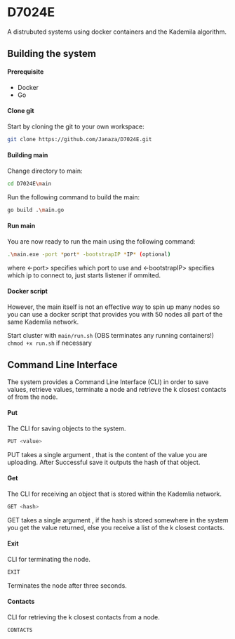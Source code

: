 # D7024E
A distrubuted systems using docker containers and the Kademila algorithm.

## Building the system

#### Prerequisite
- Docker
- Go

#### Clone git

Start by cloning the git to your own workspace:

```bash
git clone https://github.com/Janaza/D7024E.git
```

#### Building main

Change directory to main:

```bash
cd D7024E\main
```

Run the following command to build the main:

```bash
go build .\main.go
```

#### Run main

You are now ready to run the main using the following command:

```bash
.\main.exe -port *port* -bootstrapIP *IP* (optional)
```

where <-port> specifies which port to use and <-bootstrapIP> specifies which ip to connect to, just starts listener if ommited.


#### Docker script

However, the main itself is not an effective way to spin up many nodes so you 
can use a docker script that provides you with 50 nodes all part of the same Kademlia network.

Start cluster with ```main/run.sh``` (OBS terminates any running containers!)
``` chmod +x run.sh ``` if necessary

## Command Line Interface

The system provides a Command Line Interface (CLI) in order to save values, retrieve values, 
terminate a node and retrieve the k closest contacts of from the node.

#### Put
The CLI for saving objects to the system.
```bash
PUT <value>
```
PUT takes a single argument <value>, that is the content of the value you are uploading. After 
Successful save it outputs the hash of that object.

#### Get
The CLI for receiving an object that is stored within the Kademlia network.
```bash
GET <hash>
```  
GET takes a single argument <hash>, if the hash is stored somewhere in the system you get
the value returned, else you receive a list of the k closest contacts.

#### Exit
CLI for terminating the node.

```bash
EXIT
```
Terminates the node after three seconds.

#### Contacts
CLI for retrieving the k closest contacts from a node.
```bash
CONTACTS
```
